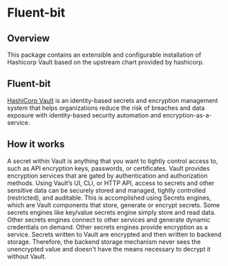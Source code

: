 # Fluent-bit

## Overview

This package contains an extensible and configurable installation of Hashicorp Vault based on the upstream chart provided by hashicorp.

## Fluent-bit

[HashiCorp Vault](https://www.hashicorp.com/products/vault) is an identity-based secrets and encryption management system that helps organizations reduce the risk of breaches and data exposure with identity-based security automation and encryption-as-a-service.

## How it works

A secret within Vault is anything that you want to tightly control access to, such as API encryption keys, passwords, or certificates. Vault provides encryption services that are gated by authentication and authorization methods. Using Vault’s UI, CLI, or HTTP API, access to secrets and other sensitive data can be securely stored and managed, tightly controlled (restricted), and auditable. This is accomplished using Secrets engines, which are Vault components that store, generate or encrypt secrets. Some secrets engines like key/value secrets engine simply store and read data. Other secrets engines connect to other services and generate dynamic credentials on demand. Other secrets engines provide encryption as a service. Secrets written to Vault are encrypted and then written to backend storage. Therefore, the backend storage mechanism never sees the unencrypted value and doesn't have the means necessary to decrypt it without Vault.
